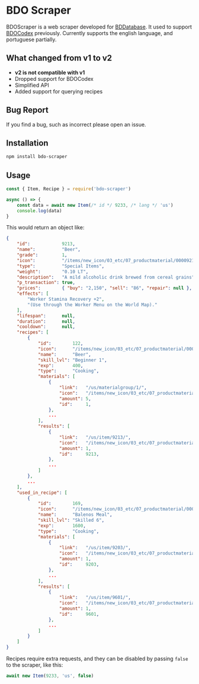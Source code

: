 # BDO Scraper
BDOScraper is a web scraper developed for [BDDatabase](https://bddatabase.net/). It used to support [BDOCodex](http://bdocodex.com/) previously. Currently supports the english language, and portuguese partially.

## What changed from v1 to v2
- **v2 is not compatible with v1**
- Dropped support for BDOCodex
- Simplified API
- Added support for querying recipes

## Bug Report
If you find a bug, such as incorrect  please open an issue.

## Installation
```bash
npm install bdo-scraper
```

## Usage
```javascript
const { Item, Recipe } = require('bdo-scraper')

async () => {
    const data = await new Item(/* id */ 9233, /* lang */ 'us')
    console.log(data)
}
```
This would return an object like:
```json
{
    "id":            9213,
    "name":          "Beer",
    "grade":         1,
    "icon":          "/items/new_icon/03_etc/07_productmaterial/00009213.png",
    "type":          "Special Items",
    "weight":        "0.10 LT",
    "description":   "A mild alcoholic drink brewed from cereal grains",
    "p_transaction": true,
    "prices":        { "buy": "2,150", "sell": "86", "repair": null },
    "effects": [
        "Worker Stamina Recovery +2",
        "(Use through the Worker Menu on the World Map)."
    ],
    "lifespan":      null,
    "duration":      null,
    "cooldown":      null,
    "recipes": [
        {
            "id":        122,
            "icon":      "/items/new_icon/03_etc/07_productmaterial/00009213.png",
            "name":      "Beer",
            "skill_lvl": "Beginner 1",
            "exp":       400,
            "type":      "Cooking",
            "materials": [
                {
                    "link":   "/us/materialgroup/1/",
                    "icon":   "/items/new_icon/03_etc/07_productmaterial/00007005.png",
                    "amount": 5,
                    "id":     1,
                },
                ...
            ],
            "results": [
                {
                    "link":   "/us/item/9213/",
                    "icon":   "/items/new_icon/03_etc/07_productmaterial/00009213.png",
                    "amount": 1,
                    "id":     9213,
                },
                ...
            ]
        },
        ...
    ],
    "used_in_recipe": [
        {
            "id":        169,
            "icon":      "/items/new_icon/03_etc/07_productmaterial/00009601.png",
            "name":      "Balenos Meal",
            "skill_lvl": "Skilled 6",
            "exp":       1600,
            "type":      "Cooking",
            "materials": [
                {
                    "link":   "/us/item/9203/",
                    "icon":   "/items/new_icon/03_etc/07_productmaterial/00009203.png",
                    "amount": 1,
                    "id":     9203,
                },
                ...
            ],
            "results": [
                {
                    "link":   "/us/item/9601/",
                    "icon":   "/items/new_icon/03_etc/07_productmaterial/00009601.png",
                    "amount": 1,
                    "id":     9601,
                },
                ...
            ]
        }
    ]
}
```
Recipes require extra requests, and they can be disabled by passing `false` to the scraper, like this:
```javascript
await new Item(9233, 'us', false)
```